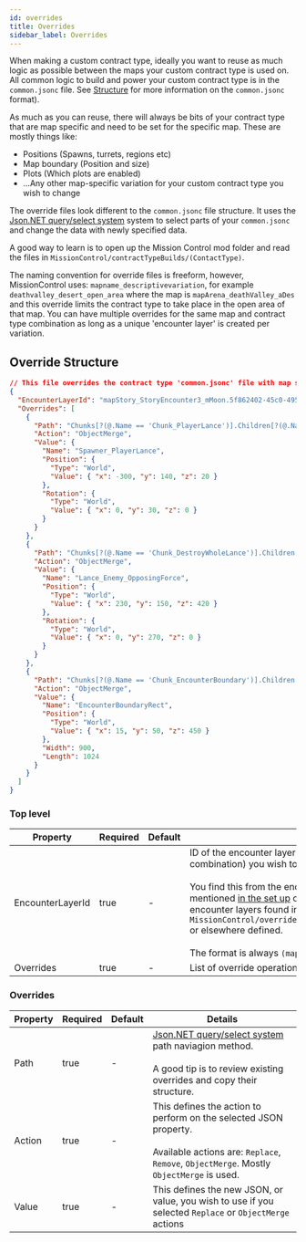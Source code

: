 ```yaml
---
id: overrides
title: Overrides
sidebar_label: Overrides
---
```


When making a custom contract type, ideally you want to reuse as much logic as possible between the maps your custom contract type is used on. All common logic to build and power your custom contract type is in the `common.jsonc` file. See [Structure](../contract-builder/structure.md) for more information on the `common.jsonc` format).

As much as you can reuse, there will always be bits of your contract type that are map specific and need to be set for the specific map. These are mostly things like:

- Positions (Spawns, turrets, regions etc)
- Map boundary (Position and size)
- Plots (Which plots are enabled)
- ...Any other map-specific variation for your custom contract type you wish to change

The override files look different to the `common.jsonc` file structure. It uses the [Json.NET query/select system](https://www.newtonsoft.com/json/help/html/QueryJsonSelectTokenJsonPath.htm) system to select parts of your `common.jsonc` and change the data with newly specified data.

A good way to learn is to open up the Mission Control mod folder and read the files in `MissionControl/contractTypeBuilds/(ContactType)`.

The naming convention for override files is freeform, however, MissionControl uses: `mapname_descriptivevariation`, for example `deathvalley_desert_open_area` where the map is `mapArena_deathValley_aDes` and this override limits the contract type to take place in the open area of that map. You can have multiple overrides for the same map and contract type combination as long as a unique 'encounter layer' is created per variation.

## Override Structure

```json
// This file overrides the contract type 'common.jsonc' file with map specific values (such as locations and rotations)
{
  "EncounterLayerId": "mapStory_StoryEncounter3_mMoon.5f862402-45c0-495c-9fb2-604dae9a2ad6",
  "Overrides": [
    {
      "Path": "Chunks[?(@.Name == 'Chunk_PlayerLance')].Children[?(@.Name == 'Spawner_PlayerLance')]",
      "Action": "ObjectMerge",
      "Value": {
        "Name": "Spawner_PlayerLance",
        "Position": {
          "Type": "World",
          "Value": { "x": -300, "y": 140, "z": 20 }
        },
        "Rotation": {
          "Type": "World",
          "Value": { "x": 0, "y": 30, "z": 0 }
        }
      }
    },
    {
      "Path": "Chunks[?(@.Name == 'Chunk_DestroyWholeLance')].Children[?(@.Name == 'Lance_Enemy_OpposingForce')]",
      "Action": "ObjectMerge",
      "Value": {
        "Name": "Lance_Enemy_OpposingForce",
        "Position": {
          "Type": "World",
          "Value": { "x": 230, "y": 150, "z": 420 }
        },
        "Rotation": {
          "Type": "World",
          "Value": { "x": 0, "y": 270, "z": 0 }
        }
      }
    },
    {
      "Path": "Chunks[?(@.Name == 'Chunk_EncounterBoundary')].Children[?(@.Name == 'EncounterBoundaryRect')]",
      "Action": "ObjectMerge",
      "Value": {
        "Name": "EncounterBoundaryRect",
        "Position": {
          "Type": "World",
          "Value": { "x": 15, "y": 50, "z": 450 }
        },
        "Width": 900,
        "Length": 1024
      }
    }
  ]
}
```

### Top level

| Property         | Required | Default | Details                                                                                                                                                                                                                                                                                                                                                                                                     |
| ---------------- | -------- | ------- | ----------------------------------------------------------------------------------------------------------------------------------------------------------------------------------------------------------------------------------------------------------------------------------------------------------------------------------------------------------------------------------------------------------- |
| EncounterLayerId | true     | -       | ID of the encounter layer (contract type + map combination) you wish to override. <br /><br /> You find this from the encounter layers you created as mentioned [in the set up](../contract-builder/setup.md) or on existing modder created encounter layers found in `MissionControl/overrides/encounterLayers/(ContractType)` or elsewhere defined. <br /><br /> The format is always `(map name).(uuid)` |
| Overrides        | true     | -       | List of override operations to perform to override data                                                                                                                                                                                                                                                                                                                                                     |

### Overrides

| Property | Required | Default | Details                                                                                                                                                                                                            |
| -------- | -------- | ------- | ------------------------------------------------------------------------------------------------------------------------------------------------------------------------------------------------------------------ |
| Path     | true     | -       | [Json.NET query/select system](https://www.newtonsoft.com/json/help/html/QueryJsonSelectTokenJsonPath.htm) path naviagion method. <br /><br />A good tip is to review existing overrides and copy their structure. |
| Action   | true     | -       | This defines the action to perform on the selected JSON property.<br /><br />Available actions are: `Replace`, `Remove`, `ObjectMerge`. Mostly `ObjectMerge` is used.                                              |
| Value    | true     | -       | This defines the new JSON, or value, you wish to use if you selected `Replace` or `ObjectMerge` actions                                                                                                            |
